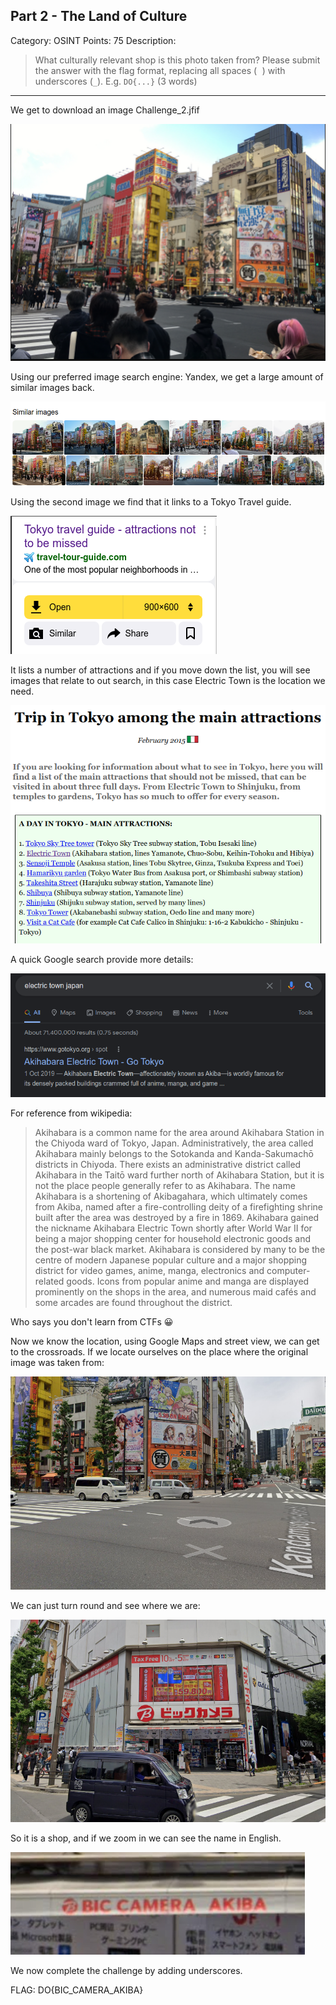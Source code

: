 ## Part 2 - The Land of Culture

Category: OSINT
Points: 75
Description:

>What culturally relevant shop is this photo taken from? 
>Please submit the answer with the flag format, replacing all spaces (`⠀`) with underscores (`_`). E.g. `DO{...}` 
>(3 words)

---
We get to download an image Challenge_2.jfif

![](images/20211011085646.png)

Using our preferred image search engine: Yandex, we get a large amount of similar images back.

![](images/20211011085926.png)

Using the second image we find that it links to a Tokyo Travel guide.

![](images/20211011090111.png)

It lists a number of attractions and if you move down the list, you will see images that relate to out search, in this case Electric Town is the location we need.

![](images/20211011090203.png)

A quick Google search provide more details:

![](images/20211011090426.png)

For reference from wikipedia:
> Akihabara is a common name for the area around Akihabara Station in the Chiyoda ward of Tokyo, Japan. Administratively, the area called Akihabara mainly belongs to the Sotokanda and Kanda-Sakumachō districts in Chiyoda. There exists an administrative district called Akihabara in the Taitō ward further north of Akihabara Station, but it is not the place people generally refer to as Akihabara. 
> The name Akihabara is a shortening of Akibagahara, which ultimately comes from Akiba, named after a fire-controlling deity of a firefighting shrine built after the area was destroyed by a fire in 1869.
> Akihabara gained the nickname Akihabara Electric Town shortly after World War II for being a major shopping center for household electronic goods and the post-war black market.
> Akihabara is considered by many to be the centre of modern Japanese popular culture and a major shopping district for video games, anime, manga, electronics and computer-related goods. Icons from popular anime and manga are displayed prominently on the shops in the area, and numerous maid cafés and some arcades are found throughout the district.

Who says you don't learn from CTFs 😀

Now we know the location, using Google Maps and street view, we can get to the crossroads. If we locate ourselves on the place where the original image was taken from:

![](images/20211011091255.png)

We can just turn round and see where we are:

![](images/20211011091340.png)

So it is a shop, and if we zoom in we can see the name in English.

![](images/20211011091453.png)

We now complete the challenge by adding underscores.

FLAG:
DO{BIC_CAMERA_AKIBA}
